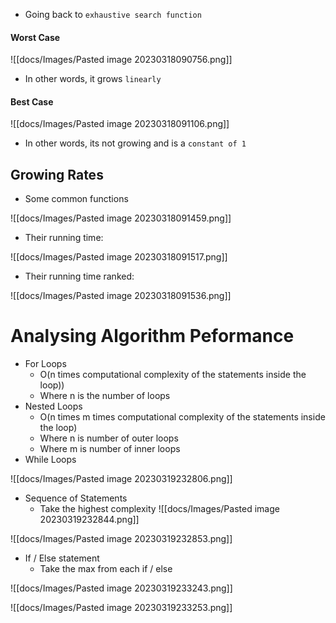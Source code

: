 - Going back to  `exhaustive search function`
#### Worst Case

![[docs/Images/Pasted image 20230318090756.png]]

- In other words, it grows `linearly`

#### Best Case

![[docs/Images/Pasted image 20230318091106.png]]

- In other words, its not growing and is a `constant of 1`

## Growing Rates
- Some common functions

![[docs/Images/Pasted image 20230318091459.png]]

- Their running time:

![[docs/Images/Pasted image 20230318091517.png]]

- Their running time ranked:

![[docs/Images/Pasted image 20230318091536.png]]

# Analysing Algorithm Peformance

- For Loops
	- O(n times computational complexity of the statements inside the loop))
	- Where n is the number of loops
- Nested Loops
	- O(n times m times computational complexity of the statements inside the loop)
	- Where n is number of outer loops
	- Where m is number of inner loops
- While Loops

![[docs/Images/Pasted image 20230319232806.png]]

- Sequence of Statements
	- Take the highest complexity
![[docs/Images/Pasted image 20230319232844.png]]

![[docs/Images/Pasted image 20230319232853.png]]

- If / Else statement
	- Take the max from each if / else

![[docs/Images/Pasted image 20230319233243.png]]

![[docs/Images/Pasted image 20230319233253.png]]
